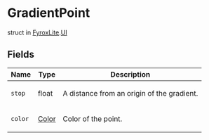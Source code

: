 # GradientPoint
struct in [FyroxLite](../../scripting_api.md).[UI](../UI.md)

## Fields
| Name | Type | Description |
|---|---|---|
| `stop` | float | <p>A distance from an origin of the gradient.</p> |
| `color` | [Color](../Color/Color.md) | <p>Color of the point.</p> |

